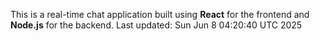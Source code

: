 This is a real-time chat application built using **React** for the frontend and **Node.js** for the backend.
Last updated: Sun Jun  8 04:20:40 UTC 2025
